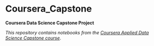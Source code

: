 # Coursera_Capstone
**Coursera Data Science Capstone Project**

_This repository contains notebooks from the [Coursera Applied Data Science Capstone course](https://www.coursera.org/learn/applied-data-science-capstone/home/welcome)_.
